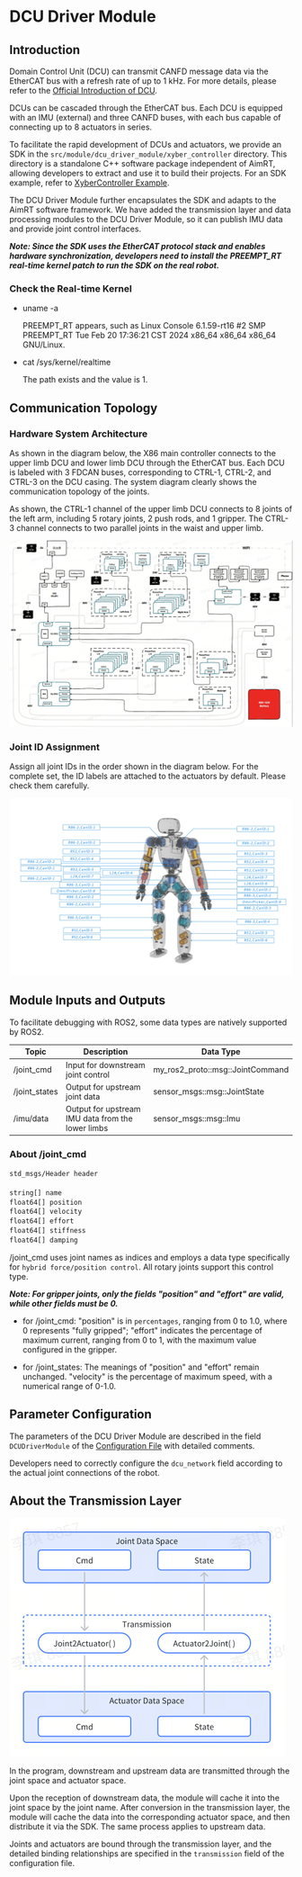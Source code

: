 # DCU Driver Module

## Introduction

Domain Control Unit (DCU) can transmit CANFD message data via the EtherCAT bus with a refresh rate of up to 1 kHz. For more details, please refer to the [Official Introduction of DCU](https://agibotmall.com/goods_detail/5?id=5&isShowTab=false).

DCUs can be cascaded through the EtherCAT bus. Each DCU is equipped with an IMU (external) and three CANFD buses, with each bus capable of connecting up to 8 actuators in series.

To facilitate the rapid development of DCUs and actuators, we provide an SDK in the `src/module/dcu_driver_module/xyber_controller` directory. This directory is a standalone C++ software package independent of AimRT, allowing developers to extract and use it to build their projects. For an SDK example, refer to [XyberController Example](/src/module/dcu_driver_module/xyber_controller/example/main.cpp).

The DCU Driver Module further encapsulates the SDK and adapts to the AimRT software framework. We have added the transmission layer and data processing modules to the DCU Driver Module, so it can publish IMU data and provide joint control interfaces.

***Note: Since the SDK uses the EtherCAT protocol stack and enables hardware synchronization, developers need to install the PREEMPT_RT real-time kernel patch to run the SDK on the real robot.***

### Check the Real-time Kernel

- uname -a

  PREEMPT_RT appears, such as Linux Console 6.1.59-rt16 #2 SMP PREEMPT_RT Tue Feb 20 17:36:21 CST 2024 x86_64 x86_64 x86_64 GNU/Linux.

- cat /sys/kernel/realtime

  The path exists and the value is 1.

## Communication Topology

### Hardware System Architecture

As shown in the diagram below, the X86 main controller connects to the upper limb DCU and lower limb DCU through the EtherCAT bus. Each DCU is labeled with 3 FDCAN buses, corresponding to CTRL-1, CTRL-2, and CTRL-3 on the DCU casing. The system diagram clearly shows the communication topology of the joints.

As shown, the CTRL-1 channel of the upper limb DCU connects to 8 joints of the left arm, including 5 rotary joints, 2 push rods, and 1 gripper. The CTRL-3 channel connects to two parallel joints in the waist and upper limb.

![hw_arch](hardware_arch.jpg "hw_arch")

### Joint ID Assignment

Assign all joint IDs in the order shown in the diagram below. For the complete set, the ID labels are attached to the actuators by default. Please check them carefully.

![id](x1_id.jpg "id")

## Module Inputs and Outputs

To facilitate debugging with ROS2, some data types are natively supported by ROS2.

| Topic                | Description                                         | Data Type                            |
| -------------------- | --------------------------------------------------- | ------------------------------------ |
| /joint_cmd           | Input for downstream joint control                  | my_ros2_proto::msg::JointCommand     |
| /joint_states        | Output for upstream joint data                      | sensor_msgs::msg::JointState         |
| /imu/data            | Output for upstream IMU data from the lower limbs   | sensor_msgs::msg::Imu                |

### About /joint_cmd

```bash
std_msgs/Header header

string[] name
float64[] position
float64[] velocity
float64[] effort
float64[] stiffness
float64[] damping
```

/joint_cmd uses joint names as indices and employs a data type specifically for `hybrid force/position control`. All rotary joints support this control type.

***Note: For gripper joints, only the fields "position" and "effort" are valid, while other fields must be 0.***

- for /joint_cmd: "position" is in `percentages`, ranging from 0 to 1.0, where 0 represents "fully gripped"; "effort" indicates the percentage of maximum current, ranging from 0 to 1, with the maximum value configured in the gripper.

- for /joint_states: The meanings of "position" and "effort" remain unchanged. "velocity" is the percentage of maximum speed, with a numerical range of 0-1.0.

## Parameter Configuration

The parameters of the DCU Driver Module are described in the field `DCUDriverModule` of the [Configuration File](src/install/linux/bin/cfg/x1_cfg.yaml) with detailed comments.

Developers need to correctly configure the `dcu_network` field according to the actual joint connections of the robot.

## About the Transmission Layer

![trans](transmission.png "trans")

In the program, downstream and upstream data are transmitted through the joint space and actuator space.

Upon the reception of downstream data, the module will cache it into the joint space by the joint name. After conversion in the transmission layer, the module will cache the data into the corresponding actuator space, and then distribute it via the SDK. The same process applies to upstream data.

Joints and actuators are bound through the transmission layer, and the detailed binding relationships are specified in the `transmission` field of the configuration file.
